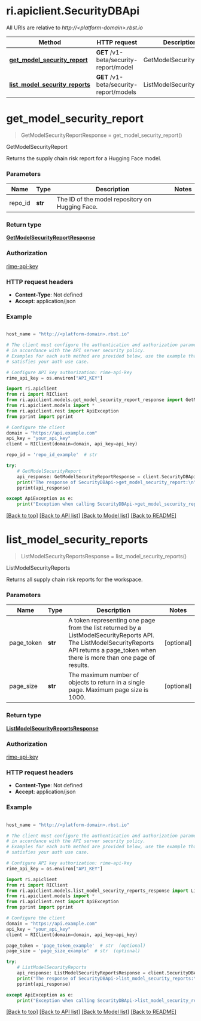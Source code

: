 # ri.apiclient.SecurityDBApi

All URIs are relative to *http://&lt;platform-domain&gt;.rbst.io*

Method | HTTP request | Description
------------- | ------------- | -------------
[**get_model_security_report**](#get_model_security_report) | **GET** /v1-beta/security-report/model | GetModelSecurityReport
[**list_model_security_reports**](#list_model_security_reports) | **GET** /v1-beta/security-report/models | ListModelSecurityReports

# **get_model_security_report**
> GetModelSecurityReportResponse  = get_model_security_report()

GetModelSecurityReport

Returns the supply chain risk report for a Hugging Face model.

### Parameters


Name | Type | Description  | Notes
------------- | ------------- | ------------- | -------------
repo_id | **str** | The ID of the model repository on Hugging Face. | 

### Return type

[**GetModelSecurityReportResponse**](GetModelSecurityReportResponse.md)

### Authorization


[rime-api-key](../README.md#rime-api-key)

### HTTP request headers

- **Content-Type**: Not defined
- **Accept**: application/json

### Example
```python

host_name = "http://<platform-domain>.rbst.io"

# The client must configure the authentication and authorization parameters
# in accordance with the API server security policy.
# Examples for each auth method are provided below, use the example that
# satisfies your auth use case.

# Configure API key authorization: rime-api-key
rime_api_key = os.environ["API_KEY"]

```

```python
import ri.apiclient
from ri import RIClient
from ri.apiclient.models.get_model_security_report_response import GetModelSecurityReportResponse
from ri.apiclient.models import *
from ri.apiclient.rest import ApiException
from pprint import pprint

# Configure the client
domain = "https://api.example.com"
api_key = "your_api_key"
client = RIClient(domain=domain, api_key=api_key)

repo_id = 'repo_id_example'  # str 

try:
    # GetModelSecurityReport
    api_response: GetModelSecurityReportResponse = client.SecurityDBApi.get_model_security_report(repo_id)
    print("The response of SecurityDBApi->get_model_security_report:\n")
    pprint(api_response)

except ApiException as e:
    print("Exception when calling SecurityDBApi->get_model_security_report: %s\n" % e)
```



[[Back to top]](#) [[Back to API list]](../README.md#documentation-for-api-endpoints) [[Back to Model list]](../README.md#documentation-for-models) [[Back to README]](../README.md)

# **list_model_security_reports**
> ListModelSecurityReportsResponse  = list_model_security_reports()

ListModelSecurityReports

Returns all supply chain risk reports for the workspace.

### Parameters


Name | Type | Description  | Notes
------------- | ------------- | ------------- | -------------
page_token | **str** | A token representing one page from the list returned by a ListModelSecurityReports API. The ListModelSecurityReports API returns a page_token when there is more than one page of results. | [optional] 
page_size | **str** | The maximum number of objects to return in a single page. Maximum page size is 1000. | [optional] 

### Return type

[**ListModelSecurityReportsResponse**](ListModelSecurityReportsResponse.md)

### Authorization


[rime-api-key](../README.md#rime-api-key)

### HTTP request headers

- **Content-Type**: Not defined
- **Accept**: application/json

### Example
```python

host_name = "http://<platform-domain>.rbst.io"

# The client must configure the authentication and authorization parameters
# in accordance with the API server security policy.
# Examples for each auth method are provided below, use the example that
# satisfies your auth use case.

# Configure API key authorization: rime-api-key
rime_api_key = os.environ["API_KEY"]

```

```python
import ri.apiclient
from ri import RIClient
from ri.apiclient.models.list_model_security_reports_response import ListModelSecurityReportsResponse
from ri.apiclient.models import *
from ri.apiclient.rest import ApiException
from pprint import pprint

# Configure the client
domain = "https://api.example.com"
api_key = "your_api_key"
client = RIClient(domain=domain, api_key=api_key)

page_token = 'page_token_example'  # str  (optional)
page_size = 'page_size_example'  # str  (optional)

try:
    # ListModelSecurityReports
    api_response: ListModelSecurityReportsResponse = client.SecurityDBApi.list_model_security_reports(page_token=page_token, page_size=page_size)
    print("The response of SecurityDBApi->list_model_security_reports:\n")
    pprint(api_response)

except ApiException as e:
    print("Exception when calling SecurityDBApi->list_model_security_reports: %s\n" % e)
```



[[Back to top]](#) [[Back to API list]](../README.md#documentation-for-api-endpoints) [[Back to Model list]](../README.md#documentation-for-models) [[Back to README]](../README.md)

